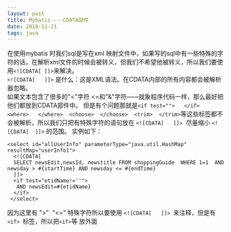 ```yaml
--- 
layout: post
title: Mybatis----CDATA部件
date: 2018-11-21
tags: java
---
```

在使用mybatis 时我们sql是写在xml 映射文件中，如果写的sql中有一些特殊的字符的话，在解析xml文件的时候会被转义，但我们不希望他被转义，所以我们要使用`<![CDATA[ ]]>`来解决。  
`<![CDATA[   ]]>` 是什么：这是XML语法。在CDATA内部的所有内容都会被解析器忽略。  
如果文本包含了很多的"<"字符 <=和"&"字符——就象程序代码一样，那么最好把他们都放到CDATA部件中。
但是有个问题那就是` <if test="">   </if>   <where>   </where>  <choose>  </choose>  <trim>  </trim> `等这些标签都不会被解析，所以我们只把有特殊字符的语句放在 `<![CDATA[   ]]>`  尽量缩小 `<![CDATA[  ]]>` 的范围。
实例如下：
``` 
<select id="allUserInfo" parameterType="java.util.HashMap" resultMap="userInfo1">
  <![CDATA[
  SELECT newsEdit,newsId, newstitle FROM shoppingGuide  WHERE 1=1  AND  newsday > #{startTime} AND newsday <= #{endTime}
  ]]>
  <if test="etidName!=''">
   AND newsEdit=#{etidName}
  </if>
 </select>
```

因为这里有 ">"  "<=" 特殊字符所以要使用 `<![CDATA[   ]]> `来注释，但是有`<if> `标签，所以把`<if>`等 放外面


